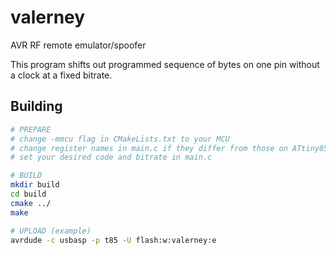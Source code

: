 # valerney
AVR RF remote emulator/spoofer

This program shifts out programmed sequence of bytes on one pin without a clock at a fixed bitrate.

## Building
```sh
# PREPARE
# change -mmcu flag in CMakeLists.txt to your MCU
# change register names in main.c if they differ from those on ATtiny85
# set your desired code and bitrate in main.c

# BUILD
mkdir build
cd build
cmake ../
make

# UPLOAD (example)
avrdude -c usbasp -p t85 -U flash:w:valerney:e
```
